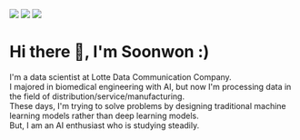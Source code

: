 <a href="https://doubles-won.tistory.com/" target="_blank"><img src="https://img.shields.io/badge/T-Blog-orange?style=for-the-badge"/></a>
<a href="https://www.linkedin.com/in/%EC%88%9C%EC%9B%90-%EC%86%8C-bbb51b10a/" target="_blank"><img src="https://img.shields.io/badge/LinkedIn-0077B5?style=for-the-badge&logo=linkedin&logoColor=white"/></a>
<a href="https://www.instargram.com/doubles.w/" target="_blank"><img src="https://img.shields.io/badge/Instagram-E4405F?style=for-the-badge&logo=instagram&logoColor=white"/></a>
# Hi there 👋, I'm Soonwon :)

I'm a data scientist at Lotte Data Communication Company.  
I majored in biomedical engineering with AI, but now I'm processing data in the field of distribution/service/manufacturing.  
These days, I'm trying to solve problems by designing traditional machine learning models rather than deep learning models.  
But, I am an AI enthusiast who is studying steadily.  
 
<!--
**Doubles2/Doubles2** is a ✨ _special_ ✨ repository because its `README.md` (this file) appears on your GitHub profile.

Here are some ideas to get you started:

- 🔭 I’m currently working on ...
- 🌱 I’m currently learning ...
- 👯 I’m looking to collaborate on ...
- 🤔 I’m looking for help with ...
- 💬 Ask me about ...
- 📫 How to reach me: ...
- 😄 Pronouns: ...
- ⚡ Fun fact: ...
-->
